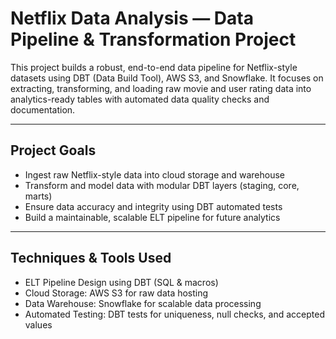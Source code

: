 # Netflix Data Analysis — Data Pipeline & Transformation Project

This project builds a robust, end-to-end data pipeline for Netflix-style datasets using DBT (Data Build Tool), AWS S3, and Snowflake. It focuses on extracting, transforming, and loading raw movie and user rating data into analytics-ready tables with automated data quality checks and documentation.

---

## Project Goals

- Ingest raw Netflix-style data into cloud storage and warehouse  
- Transform and model data with modular DBT layers (staging, core, marts)  
- Ensure data accuracy and integrity using DBT automated tests  
- Build a maintainable, scalable ELT pipeline for future analytics  

---

## Techniques & Tools Used

- ELT Pipeline Design using DBT (SQL & macros)  
- Cloud Storage: AWS S3 for raw data hosting  
- Data Warehouse: Snowflake for scalable data processing  
- Automated Testing: DBT tests for uniqueness, null checks, and accepted values  
